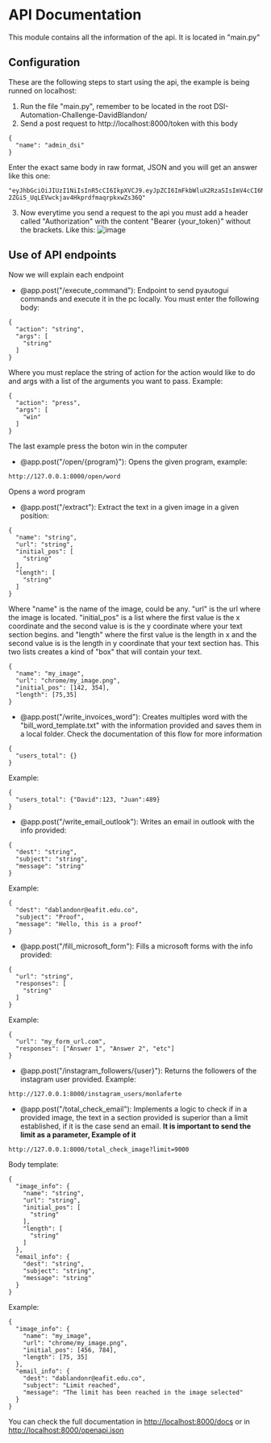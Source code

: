 # API Documentation

This module contains all the information of the api. It is located in "main.py"

## Configuration

These are the following steps to start using the api, the example is being runned on localhost:

1. Run the file "main.py", remember to be located in the root DSI-Automation-Challenge-DavidBlandon/
2. Send a post request to http://localhost:8000/token with this body
```
{
  "name": "admin_dsi"
}
```
Enter the exact same body in raw format, JSON and you will get an answer like this one:
```
"eyJhbGciOiJIUzI1NiIsInR5cCI6IkpXVCJ9.eyJpZCI6ImFkbWluX2RzaSIsImV4cCI6MTcxNDQ5NzQ2N30.9Du_M-2ZGi5_UqLEVwckjav4HkprdfmaqrpkxwZs36Q"

```
3. Now everytime you send a request to the api you must add a header called "Authorization" with the content "Bearer {your_token}" without the brackets. Like this:
![image](https://github.com/davidblandon/DSI-Automation-Challenge-DavidBlandon/assets/103081222/76a47e5b-9ac6-4207-908b-b992ecaad585)

## Use of API endpoints

Now we will explain each endpoint

- @app.post("/execute_command"): Endpoint to send pyautogui commands and execute it in the pc locally. You must enter the following body:
```
{
  "action": "string",
  "args": [
    "string"
  ]
}
```
Where you must replace the string of action for the action would like to do and args with a list of the arguments you want to pass. Example:
```
{
  "action": "press",
  "args": [
    "win"
  ]
}
```
The last example press the boton win in the computer

- @app.post("/open/{program}"): Opens the given program, example:
```
http://127.0.0.1:8000/open/word
```
Opens a word program

- @app.post("/extract"): Extract the text in a given image in a given position:
```
{
  "name": "string",
  "url": "string",
  "initial_pos": [
    "string"
  ],
  "length": [
    "string"
  ]
}
```
Where "name" is the name of the image, could be any. "url" is the url where the image is located. "initial_pos" is a list where the first value is the x coordinate and the second value is
is the y coordinate where your text section begins. and "length" where the first value is the length in x and the second value is is the length in y coordinate that your text section has. 
This two lists creates a kind of "box" that will contain your text.
```
{
  "name": "my_image",
  "url": "chrome/my_image.png",
  "initial_pos": [142, 354],
  "length": [75,35]
}
```

- @app.post("/write_invoices_word"): Creates multiples word with the "bill_word_template.txt" with the information provided and saves them in a local folder. Check the documentation of this flow for more information
```
{
  "users_total": {}
}
```
Example:
```
{
  "users_total": {"David":123, "Juan":489}
}
```

- @app.post("/write_email_outlook"): Writes an email in outlook with the info provided:
```
{
  "dest": "string",
  "subject": "string",
  "message": "string"
}
```
Example:
```
{
  "dest": "dablandonr@eafit.edu.co",
  "subject": "Proof",
  "message": "Hello, this is a proof"
}
```

- @app.post("/fill_microsoft_form"): Fills a microsoft forms with the info provided:
```
{
  "url": "string",
  "responses": [
    "string"
  ]
}
```
Example:
```
{
  "url": "my_form_url.com",
  "responses": ["Answer 1", "Answer 2", "etc"]
}
```

- @app.post("/instagram_followers/{user}"): Returns the followers of the instagram user provided. Example:
```
http://127.0.0.1:8000/instagram_users/monlaferte
```

- @app.post("/total_check_email"): Implements a logic to check if in a provided image, the text in a section provided is superior than a limit established, if it is the case send an email.
  **It is important to send the limit as a parameter, Example of it**
```
http://127.0.0.1:8000/total_check_image?limit=9000
```
Body template:
```
{
  "image_info": {
    "name": "string",
    "url": "string",
    "initial_pos": [
      "string"
    ],
    "length": [
      "string"
    ]
  },
  "email_info": {
    "dest": "string",
    "subject": "string",
    "message": "string"
  }
}
```
Example:
```
{
  "image_info": {
    "name": "my_image",
    "url": "chrome/my_image.png",
    "initial_pos": [456, 784],
    "length": [75, 35]
  },
  "email_info": {
    "dest": "dablandonr@eafit.edu.co",
    "subject": "Limit reached",
    "message": "The limit has been reached in the image selected"
  }
}
```

You can check the full documentation in [http://localhost:8000/docs](http://localhost:8000/docs) or in [http://localhost:8000/openapi.json](http://localhost:8000/openapi.json)
